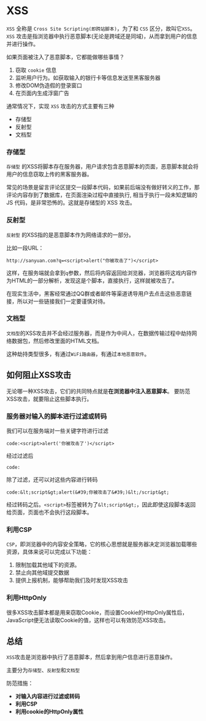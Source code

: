 # XSS
`XSS` 全称是 `Cross Site Scripting(即跨站脚本)`，为了和 `CSS` 区分，故叫它`XSS`。`XSS` 攻击是指浏览器中执行恶意脚本(无论是跨域还是同域)，从而拿到用户的信息并进行操作。

如果页面被注入了恶意脚本，它都能做哪些事情？
1. 窃取 `cookie` 信息
2. 监听用户行为。如获取输入的银行卡等信息发送至黑客服务器
3. 修改DOM伪造假的登录窗口
4. 在页面内生成浮窗广告

通常情况下，实现 `XSS` 攻击的方式主要有三种

- 存储型
- 反射型
- 文档型

### 存储型
`存储型` 的XSS将脚本存在服务器，用户请求包含恶意脚本的页面，恶意脚本就会将用户的信息窃取上传的黑客服务器。

常见的场景是留言评论区提交一段脚本代码，如果前后端没有做好转义的工作，那评论内容存到了数据库，在页面渲染过程中直接执行, 相当于执行一段未知逻辑的 JS 代码，是非常恐怖的。这就是存储型的 XSS 攻击。

### 反射型
`反射型` 的XSS指的是恶意脚本作为网络请求的一部分。

比如一段URL：

    http://sanyuan.com?q=<script>alert("你被攻击了")</script>

这样，在服务端就会拿到`q`参数，然后将内容返回给浏览器，浏览器将这戏内容作为HTML的一部分解析，发现这是个脚本，直接执行，这样就被攻击了。

在现实生活中，黑客经常通过QQ群或者邮件等渠道诱导用户去点击这些恶意链接，所以对一些链接我们一定要谨慎对待。

### 文档型
`文档型`的XSS攻击并不会经过服务器，而是作为中间人，在数据传输过程中劫持网络数据包，然后修改里面的HTML文档。

这种劫持类型很多，有通过`WiFi路由器`，有通过`本地恶意软件`。

## 如何阻止XSS攻击
无论哪一种XSS攻击，它们的共同特点就是**在浏览器中注入恶意脚本**。
要防范XSS攻击，就要阻止这些脚本执行。

### 服务器对输入的脚本进行过滤或转码
我们可以在服务端对一些关键字符进行过滤

    code:<script>alert('你被攻击了')</script>
经过过滤后

    code:
除了过滤，还可以对这些内容进行转码

    code:&lt;script&gt;alert(&#39;你被攻击了&#39;)&lt;/script&gt;
经过转码之后。`<script>`标签被转为了`&lt;script&gt;`，因此即使这段脚本返回给页面，页面也不会执行这段脚本。

### 利用CSP
`CSP`，即浏览器中的内容安全策略，它的核心思想就是服务器决定浏览器加载哪些资源，具体来说可以完成以下功能：
1. 限制加载其他域下的资源。
2. 禁止向其他域提交数据
3. 提供上报机制，能够帮助我们及时发现XSS攻击

### 利用HttpOnly
很多XSS攻击脚本都是用来窃取Cookie，而设置Cookie的HttpOnly属性后，JavaScript便无法读取Cookie的值，这样也可以有效防范XSS攻击。


## 总结
`XSS`攻击是浏览器中执行了恶意脚本，然后拿到用户信息进行恶意操作。

主要分为`存储型`、`反射型`和`文档型`

防范措施：
- **对输入内容进行过滤或转码**
- **利用CSP**
- **利用cookie的HttpOnly属性**
